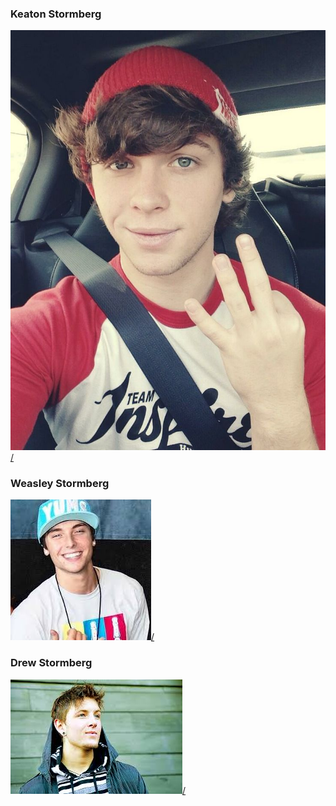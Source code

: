 ### Keaton Stormberg
[<img src="a4e3b975ec4313bcd4cbf3dee03cfdd7--keaton-stromberg-emblem.jpg" alt="hi" class="inline">/](Emblem3.md)
### Weasley Stormberg
[<img src="download (8).jpeg" alt="hi" class="inline">/](Emblem3.md)
### Drew Stormberg
[<img src="download (9).jpeg" alt="hi" class="inline">/](Emblem3.MD)
